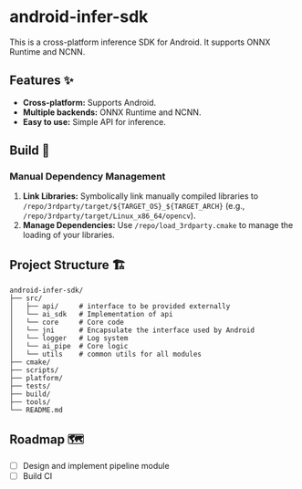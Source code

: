 # android-infer-sdk
This is a cross-platform inference SDK for Android. It supports ONNX Runtime and NCNN.

## Features ✨
*   **Cross-platform:** Supports Android.
*   **Multiple backends:** ONNX Runtime and NCNN.
*   **Easy to use:** Simple API for inference.

## Build 🚀

### Manual Dependency Management

1. **Link Libraries:** Symbolically link manually compiled libraries to `/repo/3rdparty/target/${TARGET_OS}_${TARGET_ARCH}` (e.g., `/repo/3rdparty/target/Linux_x86_64/opencv`).
2. **Manage Dependencies:** Use `/repo/load_3rdparty.cmake` to manage the loading of your libraries.

## Project Structure 🏗️

```
android-infer-sdk/
├── src/
│   ├── api/     # interface to be provided externally
│   └── ai_sdk   # Implementation of api
│   └── core     # Core code
│   └── jni      # Encapsulate the interface used by Android
│   └── logger   # Log system
│   └── ai_pipe  # Core logic
│   └── utils    # common utils for all modules
├── cmake/
├── scripts/
├── platform/
├── tests/
├── build/
├── tools/
└── README.md
```

## Roadmap 🗺️

- [ ] Design and implement pipeline module
- [ ] Build CI

